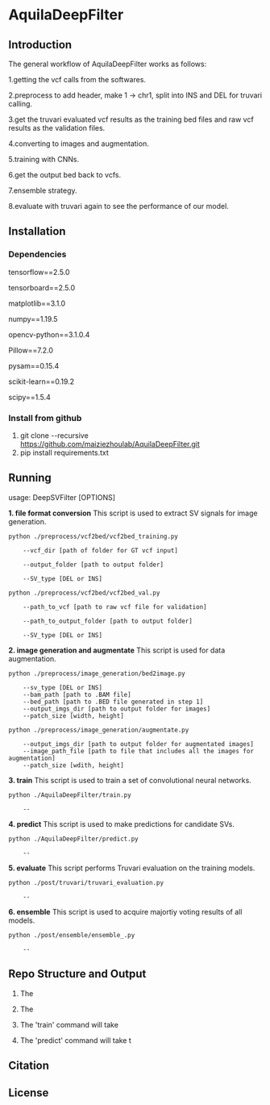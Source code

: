 # AquilaDeepFilter

## Introduction 
The general workflow of AquilaDeepFilter works as follows:

1.getting the vcf calls from the softwares.

2.preprocess to add header, make 1 -> chr1, split into INS and DEL for truvari calling.

3.get the truvari evaluated vcf results as the training bed files and raw vcf results as the validation files.  

4.converting to images and augmentation.

5.training with CNNs.

6.get the output bed back to vcfs.

7.ensemble strategy.

8.evaluate with truvari again to see the performance of our model.

## Installation
### Dependencies
tensorflow==2.5.0

tensorboard==2.5.0

matplotlib==3.1.0

numpy==1.19.5

opencv-python==3.1.0.4

Pillow==7.2.0

pysam==0.15.4

scikit-learn==0.19.2

scipy==1.5.4

### Install from github
1. git clone --recursive https://github.com/maiziezhoulab/AquilaDeepFilter.git
2. pip install requirements.txt

## Running
usage: DeepSVFilter [OPTIONS]  

**1. file format conversion**
      This script is used to extract SV signals for image generation.

	python ./preprocess/vcf2bed/vcf2bed_training.py 

		--vcf_dir [path of folder for GT vcf input]
        
        --output_folder [path to output folder]

        --SV_type [DEL or INS]

    python ./preprocess/vcf2bed/vcf2bed_val.py 

		--path_to_vcf [path to raw vcf file for validation]

        --path_to_output_folder [path to output folder]

        --SV_type [DEL or INS]

**2. image generation and augmentate**
      This script is used for data augmentation.

	python ./preprocess/image_generation/bed2image.py 

		--sv_type [DEL or INS]
        --bam_path [path to .BAM file]
        --bed_path [path to .BED file generated in step 1]
        --output_imgs_dir [path to output folder for images]
        --patch_size [width, height]
    
    python ./preprocess/image_generation/augmentate.py 

		--output_imgs_dir [path to output folder for augmentated images]
        --image_path_file [path to file that includes all the images for augmentation]
        --patch_size [wdith, height]

**3. train**
      This script is used to train a set of convolutional neural networks.  

	python ./AquilaDeepFilter/train.py

		--		

**4. predict**
      This script is used to make predictions for candidate SVs.  

	python ./AquilaDeepFilter/predict.py

		--

**5. evaluate**
	This script performs Truvari evaluation on the training models.  

	python ./post/truvari/truvari_evaluation.py

		--

**6. ensemble**
	This script is used to acquire majortiy voting results of all models.  

	python ./post/ensemble/ensemble_.py 

		--

## Repo Structure and Output

1. The   

2. The 

3. The 'train' command will take   

4. The 'predict' command will take t

Citation
--------


License
-------

